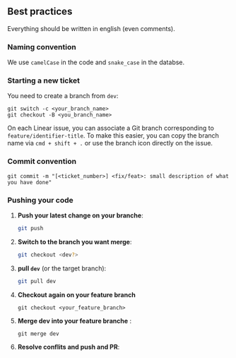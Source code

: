 ## Best practices

Everything should be written in english (even comments).

### Naming convention

We use `camelCase` in the code and `snake_case` in the databse.

### Starting a new ticket

You need to create a branch from `dev`:

```
git switch -c <your_branch_name>
git checkout -B <you_branch_name>
```

On each Linear issue, you can associate a Git branch corresponding to `feature/identifier-title`. To make this easier, you can copy the branch name via `cmd + shift + .` or use the branch icon directly on the issue.

### Commit convention

```
git commit -m "[<ticket_number>] <fix/feat>: small description of what you have done"
```

### Pushing your code

1. **Push your latest change on your branche**:

   ```bash
   git push
   ```

2. **Switch to the branch you want merge**:

   ```bash
   git checkout <dev?>
   ```

3. **pull `dev`** (or the target branch):

   ```bash
   git pull dev
   ```

4. **Checkout again on your feature branch**

   ```
   git checkout <your_feature_branch>
   ```

5. **Merge dev into your feature branche** :

   ```
   git merge dev
   ```

6. **Resolve conflits and push and PR**:
